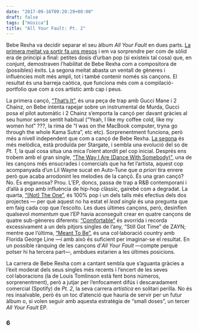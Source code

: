 ```yaml
---
date: "2017-09-16T09:20:29+00:00"
draft: false
tags: ["música"]
title: "All Your Fault: Pt. 2"
---
```

Bebe Rexha va decidir separar el seu àlbum *All Your Fault* en dues parts. [La primera meitat va sortir fa uns mesos](http://enricllonch.com/post/161469344789/all-your-fault-pt-1) i em va sorprendre per com de sòlid era de principi a final: petites dosis d’urban pop (si existeix tal cosa) que, en conjunt, demostraven l’habilitat de Bebe Rexha com a compositora de (possibles) èxits. La segona meitat abasta un ventall de gèneres i influències molt més ampli, tot i també contenir només sis cançons. El resultat és una barreja caòtica, que funciona més com a compilació-portfolio que com a cos artístic amb cap i peus.

<!-- more -->

La primera cançó, [“That’s It”](https://www.youtube.com/watch?v=k-4lPS3KZNY), és una peça de trap amb Gucci Mane i 2 Chainz, on Bebe intenta rapejar sobre un instrumental de Murda, Gucci posa el pilot automàtic i 2 Chainz s’emporta la cançó per davant gràcies al seu humor sense sentit habitual (“Yeah, I like my coffee cold, like my women hot” ???, la rima de “I was on the MacBook computer, tryna go through the whole Kama Sutra”, etc etc). Sorprenentment funciona, però més a nivell independent que com a cançó de Bebe Rexha. [La segona](https://www.youtube.com/watch?v=UhQn98HUnm0) és més melòdica, està produïda per Stargate, i sembla una evolució del so de *Pt. 1*, la qual cosa situa una mica l’oient atordit pel cop inicial. Després ens trobem amb el gran single, [“The Way I Are (Dance With Somebody)”](https://www.youtube.com/watch?v=g6xvHG8nd5U), una de les cançons més ensucrades i comercials que ha fet l’artista, aquest cop acompanyada d’un Lil Wayne sucat en Auto-Tune que *a priori* tira enrere però que acaba arrodonint les melodies de la cançó. És una gran cançó? No. És enganxosa? Prou. L’EP, doncs, passa de trap a R&B contemporani i d’allà a pop amb influència de hip-hop clàssic, gairebé com a degradat. La quarta, [“(Not) The One”](https://www.youtube.com/watch?v=0wWPlgFUblM), és 100% pop i un dels talls més efectius dels dos projectes — per què aquest no ha estat el *lead single* és una pregunta que em faig cada cop que l’escolto. Les dues últimes cançons, però, desinflen qualsevol *momentum* que l’EP havia aconseguit crear en quatre cançons de quatre sub-gèneres diferents: [“Comfortable”](https://www.youtube.com/watch?v=eNXukGHbs4g) és avorrida i recorda excessivament a un dels pitjors singles de l’any, “Still Got Time” de ZAYN; mentre que l’última, [“Meant To Be”](https://www.youtube.com/watch?v=MIIBAYRIKVE), és una col·laboració country amb Florida George Line —i amb això és suficient per imaginar-se el resultat. En un possible rànquing de les cançons d’*All Your Fault* —compte perquè potser hi ha tercera part—, ambdues estarien a les últimes posicions. 

La carrera de Bebe Rexha com a cantant sembla que s’aguanta gràcies a l’èxit moderat dels seus singles més recents i l’encert de les seves col·laboracions (la de Louis Tomlinson està fent bons números, sorprenentment), però a jutjar per l’enfocament difús i descaradament comercial (Spotify) de *Pt. 2*, la seva carrera *artística* en solitari perilla. No és res insalvable, però és un toc d’atenció que hauria de servir per un futur àlbum o, si volen seguir amb aquesta estratègia de “small doses”, un tercer *All Your Fault* EP.

### 6